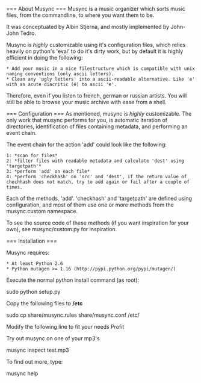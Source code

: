 === About Musync ===
Musync is a music organizer which sorts music files, from the commandline, to where you want them to be.

It was conceptuated by Albin Stjerna, and mostly implemented by John-John Tedro.

Musync is *highly* customizable using it's configuration files, which relies heavily on python's 'eval' to do it's dirty work, but by default it is highly efficient in doing the following:

    * Add your music in a nice filestructure which is compatible with unix naming conventions (only ascii letters).
    * Clean any 'ugly letters' into a ascii-readable alternative. Like 'e' with an acute diacritic (é) to ascii 'e'.

Therefore, even if you listen to french, german or russian artists. You will still be able to browse your music archive with ease from a shell.

=== Configuration ===
As mentioned, musync is *highly* customizable. The only work that musync performs for you, is automatic iteration of directories, identification of files containing metadata, and performing an event chain.

The event chain for the action 'add' could look like the following:

    1: *scan for files*
    2: *filter files with readable metadata and calculate 'dest' using 'targetpath'*
    3: *perform 'add' on each file*
    4: *perform 'checkhash' on 'src' and 'dest', if the return value of chechhash does not match, try to add again or fail after a couple of times.

Each of the methods, 'add'. 'checkhash' and 'targetpath' are defined using configuration, and most of them use one or more methods from the musync.custom namespace.

To see the source code of these methods (if you want inspiration for your own), see musync/custom.py for inspiration.

=== Installation ===

Musync requires:

    * At least Python 2.6
    * Python mutagen >= 1.16 (http://pypi.python.org/pypi/mutagen/)

Execute the normal python install command (as root):

  sudo python setup.py

Copy the following files to **/etc**

  sudo cp share/musync.rules share/musync.conf /etc/

Modify the following line to fit your needs
Profit

Try out musync on one of your mp3's

  musync inspect test.mp3

To find out more, type:

  musync help
